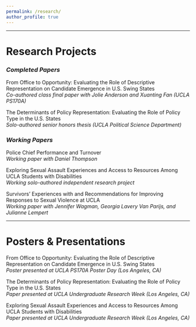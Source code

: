 ```yaml
---
permalink: /research/
author_profile: true
---
```


---

# Research Projects

### *Completed Papers*

From Office to Opportunity: Evaluating the Role of Descriptive Representation on Candidate Emergence in U.S. Swing States<br>
*Co-authored class final paper with Jolie Anderson and Xuanting Fan (UCLA PS170A)*

The Determinants of Policy Representation: Evaluating the Role of Policy Type in the U.S. States<br>
*Solo-authored senior honors thesis (UCLA Political Science Department)*

### *Working Papers*

Police Chief Performance and Turnover<br>
*Working paper with Daniel Thompson*

Exploring Sexual Assault Experiences and Access to Resources Among UCLA Students with Disabilities<br>
*Working solo-authored independent research project*

Survivors’ Experiences with and Recommendations for Improving Responses to Sexual Violence at UCLA<br>
*Working paper with Jennifer Wagman, Georgia Lavery Van Parijs, and Julianne Lempert*

---

# Posters & Presentations

From Office to Opportunity: Evaluating the Role of Descriptive Representation on Candidate Emergence in U.S. Swing States<br>
*Poster presented at UCLA PS170A Poster Day (Los Angeles, CA)*

The Determinants of Policy Representation: Evaluating the Role of Policy Type in the U.S. States<br>
*Paper presented at UCLA Undergraduate Research Week (Los Angeles, CA)*

Exploring Sexual Assault Experiences and Access to Resources Among UCLA Students with Disabilities<br>
*Paper presented at UCLA Undergraduate Research Week (Los Angeles, CA)*
